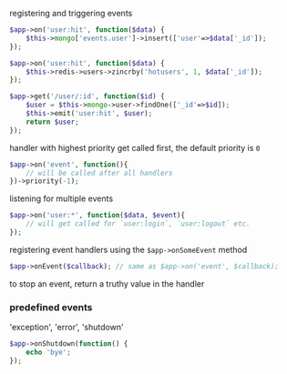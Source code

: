 
registering and triggering events

```php
$app->on('user:hit', function($data) {
	$this->mongo['events.user']->insert(['user'=>$data['_id']);
});

$app->on('user:hit', function($data) {
	$this->redis->users->zincrby('hotusers', 1, $data['_id']);
});

$app->get('/user/:id', function($id) {
	$user = $this->mongo->user->findOne(['_id'=>$id]);
	$this->emit('user:hit', $user);
	return $user;
});
```

handler with highest priority get called first, the default priority is `0`

```php
$app->on('event', function(){
	// will be called after all handlers
})->priority(-1);
```

listening for multiple events

```php
$app->on('user:*', function($data, $event){
	// will get called for `user:login`, `user:logout` etc.
});
```

registering event handlers using the `$app->onSomeEvent` method

```php
$app->onEvent($callback); // same as $app->on('event', $callback);
```

to stop an event, return a truthy value in the handler

### predefined events

'exception', 'error', 'shutdown'

```php
$app->onShutdown(function() {
	echo 'bye';
});
```

